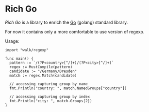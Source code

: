 Rich Go
=======

*Rich Go* is a library to enrich the [Go](http://golang.org/) (golang) standard library.

For now it contains only a more comfortable to use version of regexp.

Usage:

    import "walk/regexp"

    func main() {
      pattern := `/(?P<country>[^/]+)/(?P<city>[^/]+)`
      regex := MustCompile(pattern)
      candidate := "/Germany/Dresden"
      match := regex.Match(candidate)
      
      // accessing capturing group by name
      fmt.Println("country: ", match.NamedGroups["country"])
      
      // accessing capturing group by index 
      fmt.Println("city: ", match.Groups[2])
    }
